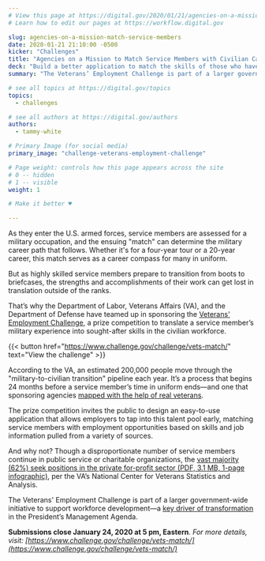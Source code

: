 ```yaml
---
# View this page at https://digital.gov/2020/01/21/agencies-on-a-mission-match-service-members
# Learn how to edit our pages at https://workflow.digital.gov

slug: agencies-on-a-mission-match-service-members
date: 2020-01-21 21:10:00 -0500
kicker: "Challenges"
title: "Agencies on a Mission to Match Service Members with Civilian Careers"
deck: "Build a better application to match the skills of those who have served in the military with employer needs."
summary: "The Veterans’ Employment Challenge is part of a larger government-wide initiative to support workforce development. **Submissions close January 24, 2020**."

# see all topics at https://digital.gov/topics
topics:
  - challenges

# see all authors at https://digital.gov/authors
authors:
  - tammy-white

# Primary Image (for social media)
primary_image: "challenge-veterans-employment-challenge"

# Page weight: controls how this page appears across the site
# 0 -- hidden
# 1 -- visible
weight: 1

# Make it better ♥

---
```



As they enter the U.S. armed forces, service members are assessed for a military occupation, and the ensuing "match" can determine the military career path that follows. Whether it's for a four-year tour or a 20-year career, this match serves as a career compass for many in uniform.

But as highly skilled service members prepare to transition from boots to briefcases, the strengths and accomplishments of their work can get lost in translation outside of the ranks.

That’s why the Department of Labor, Veterans Affairs (VA), and the Department of Defense have teamed up in sponsoring the [Veterans' Employment Challenge](https://www.challenge.gov/challenge/vets-match/), a prize competition to translate a service member’s military experience into sought-after skills in the civilian workforce.

{{< button href="https://www.challenge.gov/challenge/vets-match/" text="View the challenge" >}}

According to the VA, an estimated 200,000 people move through the "military-to-civilian transition" pipeline each year. It’s a process that begins 24 months before a service member’s time in uniform ends—and one that sponsoring agencies [mapped with the help of real veterans](https://www.performance.gov/mapping-cx-journey/).

The prize competition invites the public to design an easy-to-use application that allows employers to tap into this talent pool early, matching service members with employment opportunities based on skills and job information pulled from a variety of sources.

And why not? Though a disproportionate number of service members continue in public service or charitable organizations, the [vast majority (62%) seek positions in the private for-profit sector (PDF, 3.1 MB, 1-page infographic)](https://www.va.gov/vetdata/docs/Quickfacts/Veterans_Day_201916.pdf), per the VA’s National Center for Veterans Statistics and Analysis.

The Veterans' Employment Challenge is part of a larger government-wide initiative to support workforce development—a [key driver of transformation](https://www.performance.gov/CAP/workforce/) in the President’s Management Agenda.

**Submissions close January 24, 2020 at 5 pm, Eastern**. _For more details, visit: [https://www.challenge.gov/challenge/vets-match/](https://www.challenge.gov/challenge/vets-match/)_ 

